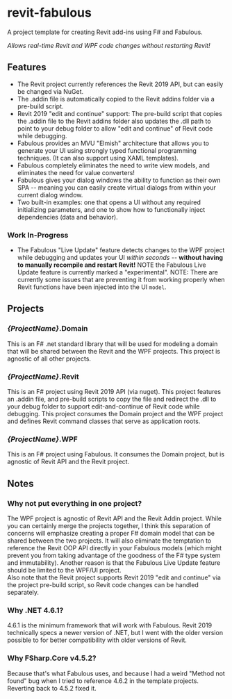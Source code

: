 # revit-fabulous
A project template for creating Revit add-ins using F# and Fabulous.

*Allows real-time Revit and WPF code changes without restarting Revit!*

## Features
- The Revit project currently references the Revit 2019 API, but can easily be changed via NuGet.
- The .addin file is automatically copied to the Revit addins folder via a pre-build script.
- Revit 2019 "edit and continue" support: The pre-build script that copies the .addin file to the Revit addins folder also updates the .dll path to point to your debug folder to allow "edit and continue" of Revit code while debugging.
- Fabulous provides an MVU "Elmish" architecture that allows you to generate your UI using strongly typed functional programming techniques.  (It can also support using XAML templates).
- Fabulous completely eliminates the need to write view models, and eliminates the need for value converters!
- Fabulous gives your dialog windows the ability to function as their own SPA -- meaning you can easily create virtual dialogs from within your current dialog window.
- Two built-in examples: one that opens a UI without any required initializing parameters, and one to show how to functionally inject dependencies (data and behavior).

### Work In-Progress
- The Fabulous "Live Update" feature detects changes to the WPF project while debugging and updates your UI _within seconds_ -- **without having to manually recompile and restart Revit!**  NOTE the Fabulous Live Update feature is currently marked a "experimental".  NOTE: There are currently some issues that are preventing it from working properly when Revit functions have been injected into the UI `model`.

## Projects

### *{ProjectName}*.Domain
This is an F# .net standard library that will be used for modeling a domain that will be shared between the Revit and the WPF projects.  This project is agnostic of all other projects.

### *{ProjectName}*.Revit 
This is an F# project using Revit 2019 API (via nuget).  This project features an .addin file, and pre-build scripts to copy the file and redirect the .dll to your debug folder to support edit-and-continue of Revit code while debugging.
This project consumes the Domain project and the WPF project and defines Revit command classes that serve as application roots.

### *{ProjectName}*.WPF
This is an F# project using Fabulous.  It consumes the Domain project, but is agnostic of Revit API and the Revit project.  

## Notes

### Why not put everything in one project?
The WPF project is agnostic of Revit API and the Revit Addin project.  While you can certainly merge the projects together, I think this separation of concerns will emphasize creating a proper F# domain model that can be shared between the two projects.  It will also eliminate the temptation to reference the Revit OOP API directly in your Fabulous models (which might prevent you from taking advantage of the goodness of the F# type system and immutability).
Another reason is that the Fabulous Live Update feature should be limited to the WPF/UI project.  
Also note that the Revit project supports Revit 2019 "edit and continue" via the project pre-build script, so Revit code changes can be handled separately.

### Why .NET 4.6.1?
4.6.1 is the minimum framework that will work with Fabulous.  Revit 2019 technically specs a newer version of .NET, but I went with the older version possible to for better compatibility with older versions of Revit.

### Why FSharp.Core v4.5.2?
Because that's what Fabulous uses, and because I had a weird "Method not found" bug when I tried to reference 4.6.2 in the template projects.  Reverting back to 4.5.2 fixed it.
